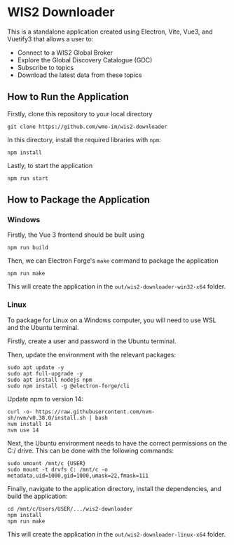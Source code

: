 # WIS2 Downloader

This is a standalone application created using Electron, Vite, Vue3, and Vuetify3 that allows a user to:

- Connect to a WIS2 Global Broker
- Explore the Global Discovery Catalogue (GDC)
- Subscribe to topics
- Download the latest data from these topics

## How to Run the Application

Firstly, clone this repository to your local directory

```
git clone https://github.com/wmo-im/wis2-downloader
```

In this directory, install the required libraries with `npm`:

```
npm install
```

Lastly, to start the application

```
npm run start
```

## How to Package the Application

### Windows

Firstly, the Vue 3 frontend should be built using

```
npm run build
```

Then, we can Electron Forge's `make` command to package the application

```
npm run make
```

This will create the application in the `out/wis2-downloader-win32-x64` folder.

### Linux

To package for Linux on a Windows computer, you will need to use WSL and the Ubuntu terminal.

Firstly, create a user and password in the Ubuntu terminal.

Then, update the environment with the relevant packages:

```
sudo apt update -y
sudo apt full-upgrade -y
sudo apt install nodejs npm
sudo npm install -g @electron-forge/cli
```

Update npm to version 14:

```
curl -o- https://raw.githubusercontent.com/nvm-sh/nvm/v0.38.0/install.sh | bash
nvm install 14
nvm use 14

```

Next, the Ubuntu environment needs to have the correct permissions on the C:/ drive. This can be done with the following commands:

```
sudo umount /mnt/c {USER}
sudo mount -t drvfs C: /mnt/c -o metadata,uid=1000,gid=1000,umask=22,fmask=111
```

Finally, navigate to the application directory, install the dependencies, and build the application:

```
cd /mnt/c/Users/USER/.../wis2-downloader
npm install
npm run make
```

This will create the application in the `out/wis2-downloader-linux-x64` folder.